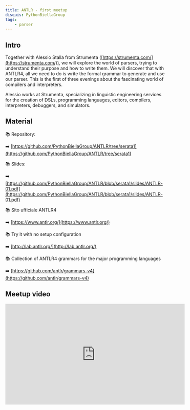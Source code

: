 ```yaml
---
title: ANTLR - first meetup
disquis: PythonBiellaGroup
tags:
    - parser
---
```


## Intro

Together with Alessio Stalla from Strumenta ([https://strumenta.com/](https://strumenta.com/)), we will explore the world of parsers, trying to understand their purpose and how to write them. We will discover that with ANTLR4, all we need to do is write the formal grammar to generate and use our parser. This is the first of three evenings about the fascinating world of compilers and interpreters.

Alessio works at Strumenta, specializing in linguistic engineering services for the creation of DSLs, programming languages, editors, compilers, interpreters, debuggers, and simulators.

## Material

📚 Repository:

➡️ [https://github.com/PythonBiellaGroup/ANTLR/tree/serata1](https://github.com/PythonBiellaGroup/ANTLR/tree/serata1)

📚 Slides:

➡️ [https://github.com/PythonBiellaGroup/ANTLR/blob/serata1/slides/ANTLR-01.pdf](https://github.com/PythonBiellaGroup/ANTLR/blob/serata1/slides/ANTLR-01.pdf)

📚 Sito ufficiale ANTLR4

➡️ [https://www.antlr.org/](https://www.antlr.org/)

📚 Try it with no setup configuration

➡️ [http://lab.antlr.org/](http://lab.antlr.org/)

📚 Collection of ANTLR4 grammars for the major programming languages

➡️ [https://github.com/antlr/grammars-v4](https://github.com/antlr/grammars-v4)

## Meetup video

<iframe width="560" height="315" src="https://www.youtube.com/embed/QI0uj7G8b6o" title="YouTube video player" frameborder="0" allow="accelerometer; autoplay; clipboard-write; encrypted-media; gyroscope; picture-in-picture; web-share" allowfullscreen></iframe>